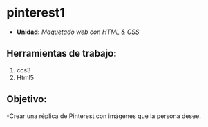 # pinterest1

* **Unidad:** _Maquetado web con HTML & CSS_

## Herramientas de trabajo:
1. ccs3
2. Html5 

## Objetivo:


-Crear una réplica de Pinterest con imágenes que la persona desee.

